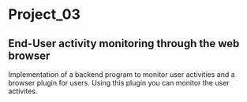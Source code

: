 # Project_03
## End-User activity monitoring through the web browser
Implementation of a backend program to monitor user activities and a browser plugin for users. Using this plugin you can monitor the user activites. 
